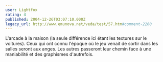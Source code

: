 ```yaml
---
user: Lightfox
rating: 4
published: 2004-12-26T03:07:10.000Z
legacy_url: http://www.emunova.net/veda/test/57.htm#comment-2260
---
```

L'arcade à la maison (la seule différence ici étant les textures sur le voitures). Ceux qui ont connu l'époque où le jeu venait de sortir dans les salles seront aux anges. Les autres passeront leur chemin face à une maniabilité et des graphismes d'autrefois.